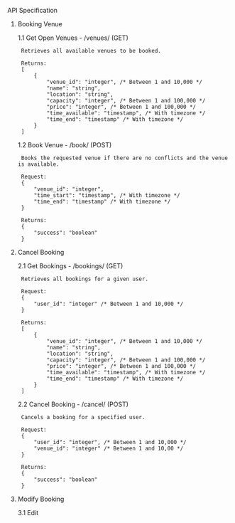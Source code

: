 API Specification

1. Booking Venue

    1.1 Get Open Venues - /venues/ (GET)
    
        Retrieves all available venues to be booked.
        
        Returns:
        [
            {
                "venue_id": "integer", /* Between 1 and 10,000 */
                "name": "string",
                "location": "string",
                "capacity": "integer", /* Between 1 and 100,000 */
                "price": "integer", /* Between 1 and 100,000 */
                "time_available": "timestamp", /* With timezone */
                "time_end": "timestamp" /* With timezone */
            }
        ]
    
    1.2 Book Venue - /book/ (POST)
    
        Books the requested venue if there are no conflicts and the venue is available.
        
        Request:
        {
            "venue_id": "integer",
            "time_start": "timestamp", /* With timezone */
            "time_end": "timestamp" /* With timezone */
        }
        
        Returns:
        {
            "success": "boolean"
        }

2. Cancel Booking

    2.1 Get Bookings - /bookings/ (GET)
    
        Retrieves all bookings for a given user.
        
        Request:
        {
            "user_id": "integer" /* Between 1 and 10,000 */
        }
        
        Returns:
        [
            {
                "venue_id": "integer", /* Between 1 and 10,000 */
                "name": "string",
                "location": "string",
                "capacity": "integer", /* Between 1 and 100,000 */
                "price": "integer", /* Between 1 and 100,000 */
                "time_available": "timestamp", /* With timezone */
                "time_end": "timestamp" /* With timezone */
            }
        ]
    
    2.2 Cancel Booking - /cancel/ (POST)
    
        Cancels a booking for a specified user.
        
        Request:
        {
            "user_id": "integer", /* Between 1 and 10,000 */
            "venue_id": "integer" /* Between 1 and 10,00 */
        }
    
        Returns:
        {
            "success": "boolean"
        }
3. Modify Booking

   3.1 Edit
